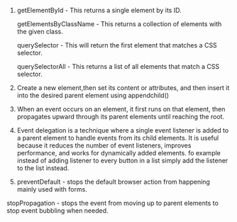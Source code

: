 1.  getElementById - This returns a single element by its ID.

    getElementsByClassName - This returns a collection of elements with the given class.

    querySelector - This will return the first element that matches a CSS selector.

    querySelectorAll - This returns a list of all elements that match a CSS selector.

2.  Create a new element,then set its content or attributes, and then insert it into the desired parent element using appendchild()

3.  When an event occurs on an element, it first runs on that element, then propagates upward through its parent elements until reaching the root.

4.  Event delegation is a technique where a single event listener is added to a parent element to handle events from its child elements. It is useful because it reduces the number of event listeners, improves performance, and works for dynamically added elements. fo example instead of adding listener to every button in a list simply add the listener to the list instead.

5.  preventDefault - stops the default browser action from happening mainly used with forms.

stopPropagation - stops the event from moving up to parent elements to stop event bubbling when needed.
